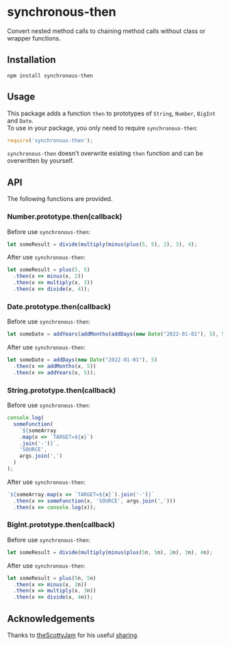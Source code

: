 # synchronous-then

Convert nested method calls to chaining method calls without class or wrapper functions.  

## Installation

    npm install synchronous-then

## Usage

This package adds a function `then` to prototypes of `String`, `Number`, `BigInt` and `Date`.  
To use in your package, you only need to require `synchronous-then`:

```javascript
require('synchronous-then');
```

`synchronous-then` doesn't overwrite existing `then` function and can be overwritten by yourself.

## API

The following functions are provided.

### Number.prototype.then(callback)

Before use `synchronous-then`:

```javascript
let someResult = divide(multiply(minus(plus(5, 5), 2), 3), 4);
```

After use `synchronous-then`:

```javascript
let someResult = plus(5, 5)
  .then(x => minus(x, 2))
  .then(x => multiply(x, 3))
  .then(x => divide(x, 4));
```

### Date.prototype.then(callback)

Before use `synchronous-then`:

```javascript
let someDate = addYears(addMonths(addDays(new Date("2022-01-01"), 5), 5), 5);
```

After use `synchronous-then`:

```javascript
let someDate = addDays(new Date("2022-01-01"), 5)
  .then(x => addMonths(x, 5))
  .then(x => addYears(x, 5));
```

### String.prototype.then(callback)

Before use `synchronous-then`:

```javascript
console.log(
  someFunction(
    `${someArray
    .map(x => `TARGET=${x}`)
    .join('-')}`,
    'SOURCE',
    args.join(',')
  )
);
```
After use `synchronous-then`:

```javascript
`${someArray.map(x => `TARGET=${x}`).join('-')}`
  .then(x => someFunction(x, 'SOURCE', args.join(',')))
  .then(x => console.log(x));
```

### BigInt.prototype.then(callback)

Before use `synchronous-then`:

```javascript
let someResult = divide(multiply(minus(plus(5n, 5n), 2n), 3n), 4n);
```

After use `synchronous-then`:

```javascript
let someResult = plus(5n, 5n)
  .then(x => minus(x, 2n))
  .then(x => multiply(x, 3n))
  .then(x => divide(x, 4n));
```

## Acknowledgements

Thanks to [theScottyJam](https://es.discourse.group/u/thescottyjam/summary) for his useful [sharing](https://es.discourse.group/t/await-postfix-operator/1244/4).
